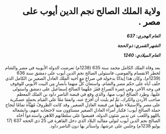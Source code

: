 <h1 dir="rtl">ولاية الملك الصالح نجم الدين أيوب على مصر .</h1>

<h5 dir="rtl">العام الهجري:  637

الشهر القمري: ذو الحجة

العام الميلادي: 1240</h5>

<p dir="rtl">بعد وفاة الملك الكامل محمد سنة 635 (1238م) تعرضت الدولة الأيوبية في مصر والشام لخطر الانقسام والفوضى، فاستولى الصالح نجم الدين أيوب على دمشق سنة 636 (1239م)، وكان هذا إيذانًا بدخوله في صراعٍ مع أخيه الملك العادل الصغير بن الكامل الذي خلَف أباه على حكم مصر والشام، واستعان كلٌّ منهما بأنصارٍ مِن البيت الأيوبي للوقوفِ في وجه الآخر، وفي غمرة الصراع قفَزَ عمُّهما الصالح إسماعيل على دمشق واستولى عليها، وطرد الصالحَ أيوب منها، والذي وقع في قبضة الناصرِ داود بن الملك المعظم صاحب الأردن والكرك، ثمَّ لم يلبث أن أفرَجَ عنه، واتفقا معًا على القيام بحملةٍ عسكرية على مصر والاستيلاء عليها من قبضة العادِلِ الصغير, وقد كانت الظروفُ مُهَيَّأة تمامًا لنجاح حملة الصالحِ أيوب؛ فكبار أمراء العادلِ الصغير مستاؤون منه لاحتجابه عنهم، وانشغاله باللهو واللعب عن تدبير شئون الدولة، فقبضوا على سلطانهم اللاهي واستدعوا أخاه الصالح نجم الدين أيوب لتولي مقاليد البلاد الذي دخل القاهرة في 25 ذي الحجة 637 (17 يوليو 1238م) وجلس على عرشها، واستأثر بها دون الناصر داود.</p></br>
